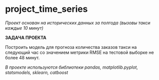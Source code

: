 # project_time_series

*Проект основан на исторических данных за полгода (вызовы такси каждые 10 минут)* 

 
**ЗАДАЧА ПРОЕКТА**

Построить модель для прогноза количества заказов такси на следующий час со значением метрики RMSE на тестовой выборке не более 48 минут.


_В проекте используются библиотеки pandas, matplotlib.pyplot, statsmodels, sklearn, catboost_
